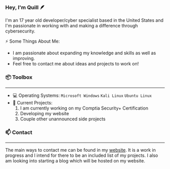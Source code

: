 ### Hey, I'm Quill 🪶
I'm an 17 year old developer/cyber specialist based in the United States and I'm passionate in working with and making a difference through cybersecurity.

⚡ Some Things About Me:
- I am passionate about expanding my knowledge and skills as well as improving.
- Feel free to contact me about ideas and projects to work on!


### 📦 Toolbox
---
- 💻 Operating Systems: `Microsoft Windows` `Kali Linux` `Ubuntu Linux`
- 🔭 Current Projects:
  1. I am currently working on my Comptia Security+ Certification
  2. Developing my website
  3. Couple other unannounced side projects



### 📫 Contact
---
The main ways to contact me can be found in my [website](elijahbixby.com "qu1ll's Website"). It is a work in progress and I intend for there to be an included list of my projects. I also am looking into starting a blog which will be hosted on my website.


<!--
**qu1ll/qu1ll** is a ✨ _special_ ✨ repository because its `README.md` (this file) appears on your GitHub profile.

Here are some ideas to get you started:

- 🔭 I’m currently working on ...
- 🌱 I’m currently learning ...
- 👯 I’m looking to collaborate on ...
- 🤔 I’m looking for help with ...
- 💬 Ask me about ...
- 📫 How to reach me: ...
- 😄 Pronouns: ...
- ⚡ Fun fact: ...
-->
